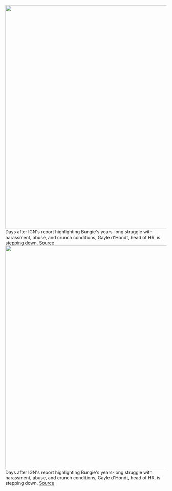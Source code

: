 <img src='https://cdn.vox-cdn.com/thumbor/szOZsPG6pApH4FKaG_gcPKF6k8U=/0x0:3000x2000/1200x800/filters:focal(1260x760:1740x1240)/cdn.vox-cdn.com/uploads/chorus_image/image/70282604/696030068.0.jpg' width='700px' /><br/>
Days after IGN's report highlighting Bungie's years-long struggle with harassment, abuse, and crunch conditions, Gayle d'Hondt, head of HR, is stepping down.
<a href='https://www.theverge.com/2021/12/16/22839888/bungie-toxic-work-culture-hr-head-steps-down-destiny-2'> Source <a/><img src='https://cdn.vox-cdn.com/thumbor/szOZsPG6pApH4FKaG_gcPKF6k8U=/0x0:3000x2000/1200x800/filters:focal(1260x760:1740x1240)/cdn.vox-cdn.com/uploads/chorus_image/image/70282604/696030068.0.jpg' width='700px' /><br/>
Days after IGN's report highlighting Bungie's years-long struggle with harassment, abuse, and crunch conditions, Gayle d'Hondt, head of HR, is stepping down.
<a href='https://www.theverge.com/2021/12/16/22839888/bungie-toxic-work-culture-hr-head-steps-down-destiny-2'> Source <a/>